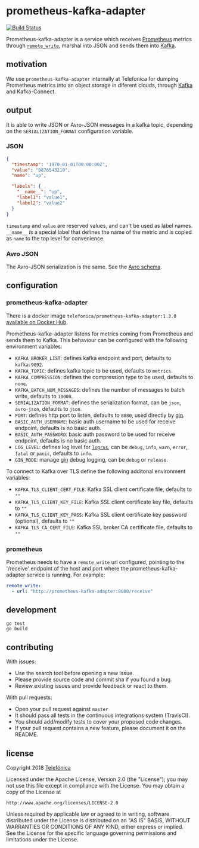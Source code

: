 # prometheus-kafka-adapter

[![Build Status](https://travis-ci.org/Telefonica/prometheus-kafka-adapter.svg?branch=master)](https://travis-ci.org/Telefonica/prometheus-kafka-adapter)

Prometheus-kafka-adapter is a service which receives [Prometheus](https://github.com/prometheus) metrics through [`remote_write`](https://prometheus.io/docs/prometheus/latest/configuration/configuration/#remote_write), marshal into JSON and sends them into [Kafka](https://github.com/apache/kafka).

## motivation

We use `prometheus-kafka-adapter` internally at Telefonica for dumping Prometheus metrics into an object storage in diferent clouds, through [Kafka](https://github.com/apache/kafka) and Kafka-Connect.

## output

It is able to write JSON or Avro-JSON messages in a kafka topic, depending on the `SERIALIZATION_FORMAT` configuration variable.

### JSON

```json
{
  "timestamp": "1970-01-01T00:00:00Z",
  "value": "9876543210",
  "name": "up",

  "labels": {
    "__name__": "up",
    "label1": "value1",
    "label2": "value2"
  }
}
```

`timestamp` and `value` are reserved values, and can't be used as label names. `__name__` is a special label that defines the name of the metric and is copied as `name` to the top level for convenience.

### Avro JSON

The Avro-JSON serialization is the same. See the [Avro schema](./schemas/metric.avsc).

## configuration

### prometheus-kafka-adapter

There is a docker image `telefonica/prometheus-kafka-adapter:1.3.0` [available on Docker Hub](https://hub.docker.com/r/telefonica/prometheus-kafka-adapter/).

Prometheus-kafka-adapter listens for metrics coming from Prometheus and sends them to Kafka. This behaviour can be configured with the following environment variables:

- `KAFKA_BROKER_LIST`: defines kafka endpoint and port, defaults to `kafka:9092`.
- `KAFKA_TOPIC`: defines kafka topic to be used, defaults to `metrics`.
- `KAFKA_COMPRESSION`: defines the compression type to be used, defaults to `none`.
- `KAFKA_BATCH_NUM_MESSAGES`: defines the number of messages to batch write, defaults to `10000`.
- `SERIALIZATION_FORMAT`: defines the serialization format, can be `json`, `avro-json`, defaults to `json`.
- `PORT`: defines http port to listen, defaults to `8080`, used directly by [gin](https://github.com/gin-gonic/gin).
- `BASIC_AUTH_USERNAME`: basic auth username to be used for receive endpoint, defaults is no basic auth.
- `BASIC_AUTH_PASSWORD`: basic auth password to be used for receive endpoint, defaults is no basic auth.
- `LOG_LEVEL`: defines log level for [`logrus`](https://github.com/sirupsen/logrus), can be `debug`, `info`, `warn`, `error`, `fatal` or `panic`, defaults to `info`.
- `GIN_MODE`: manage [gin](https://github.com/gin-gonic/gin) debug logging, can be `debug` or `release`.

To connect to Kafka over TLS define the following additonal environment variables:

- `KAFKA_TLS_CLIENT_CERT_FILE`: Kafka SSL client certificate file, defaults to `""`
- `KAFKA_TLS_CLIENT_KEY_FILE`: Kafka SSL client certificate key file, defaults to `""`
- `KAFKA_TLS_CLIENT_KEY_PASS`: Kafka SSL client certificate key password (optional), defaults to `""`
- `KAFKA_TLS_CA_CERT_FILE`: Kafka SSL broker CA certificate file, defaults to `""`

### prometheus

Prometheus needs to have a `remote_write` url configured, pointing to the '/receive' endpoint of the host and port where the prometheus-kafka-adapter service is running. For example:

```yaml
remote_write:
  - url: "http://prometheus-kafka-adapter:8080/receive"
```

## development

```
go test
go build
```

## contributing

With issues:
  - Use the search tool before opening a new issue.
  - Please provide source code and commit sha if you found a bug.
  - Review existing issues and provide feedback or react to them.

With pull requests:
  - Open your pull request against `master`
  - It should pass all tests in the continuous integrations system (TravisCI).
  - You should add/modify tests to cover your proposed code changes.
  - If your pull request contains a new feature, please document it on the README.


## license

Copyright 2018 [Telefónica](https://www.telefonica.com)

Licensed under the Apache License, Version 2.0 (the "License");
you may not use this file except in compliance with the License.
You may obtain a copy of the License at

    http://www.apache.org/licenses/LICENSE-2.0

Unless required by applicable law or agreed to in writing, software
distributed under the License is distributed on an "AS IS" BASIS,
WITHOUT WARRANTIES OR CONDITIONS OF ANY KIND, either express or implied.
See the License for the specific language governing permissions and
limitations under the License.
